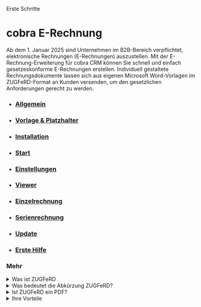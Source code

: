 Erste Schritte

# cobra E-Rechnung 

Ab dem 1. Januar 2025 sind Unternehmen im B2B-Bereich verpflichtet, elektronische Rechnungen (E-Rechnungen) auszustellen. Mit der E-Rechnung-Erweiterung für cobra CRM können Sie schnell und einfach gesetzeskonforme E-Rechnungen erstellen. Individuell gestaltete Rechnungsdokumente lassen sich aus eigenen Microsoft Word-Vorlagen im ZUGFeRD-Format an Kunden versenden, um den gesetzlichen Anforderungen gerecht zu werden.
 
 
* ### [Allgemein](./Allgemeines.md)

* ### [Vorlage & Platzhalter](./Vorlage+Platzhalter.md)

* ### [Installation](./Installation.md)

* ### [Start](./Start.md)

* ### [Einstellungen](./Einstellungen.md)

* ### [Viewer](./Viewer.md)

* ### [Einzelrechnung](./Einzelrechnung.md)

* ### [Serienrechnung](./Serienrechnung.md)

* ### [Update](./Update.md)

* ### [Erste Hilfe](./Hilfe.md)

### Mehr


 
<details>
<summary>Was ist ZUGFeRD</summary>
Das ZUGFeRD-Format ist ein hybrides Rechnungsformat
aus einem menschenlesbaren PDF und einem
maschinenlesbaren Anhang mit strukturierten
Daten im XML-Format. In beiden Datei-Elementen
sind die Rechnungsdaten vorhanden.

Bei ZUGFeRD handelt es sich um ein gesetz eskonformes,
übergreifendes E-Rechnungsformat,
das als Standard erstmalig 2014 veröffentlicht
wurde. An seiner Entwicklung waren unterschiedliche
Verbände, Unternehmen, Ministerien
und das „Forum elektronische Rechnung“ (FeRD)
beteiligt. Daraus leitet sich auch der Name ab .
Die Abkürzung ZUGFeRD bedeutet: „Zentraler
User Guide des Forums elektronische Rechnung Deutschland.
</details>

<details>
<summary>Was bedeutet die Abkürzung ZUGFeRD?</summary>
Die Abkürzung steht für "Zentraler User Guide des Forums elektronische Rechnung Deutschland".
</details>

<details>
<summary>Ist ZUGFeRD ein PDF?</summary>
ZUGFeRD ist ein hybrides Datenformat, das ein PDF-Dokument (PDF/A-3) mit strukturierten Rechnungsdaten im XML-Format kombiniert.
</details>

<details>
<summary>Ihre Vorteile</summary>
 
* Einfachere Rechnungsstellung dank klarer und eindeutiger Standards
 
* Weniger Fehler dank automatischer Validierung der Rechnung
  
* Mehr Transparenz durch Einsehen des Bearbeitungssta
  
* Ortsunabhängige, schnelle und zuverlässige Übermittlung der Rechnung
</details>
